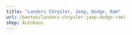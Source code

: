 ```yaml
---
title: "Landers Chrysler, Jeep, Dodge, Ram"
url: /benton/landers-chrysler-jeep-dodge-ram/
shop: Autohaus
---
```

